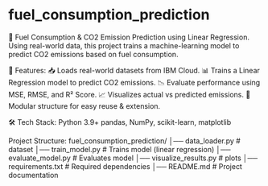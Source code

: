 # fuel_consumption_prediction
🚗 Fuel Consumption &amp; CO2 Emission Prediction using Linear Regression. Using real-world data, this project trains a machine-learning model to predict CO2 emissions based on fuel consumption.

📌 Features:
📥 Loads real-world datasets from IBM Cloud.
📊 Trains a Linear Regression model to predict CO2 emissions.
📉 Evaluate performance using MSE, RMSE, and R² Score.
📈 Visualizes actual vs predicted emissions.
🔧 Modular structure for easy reuse & extension.

🛠️ Tech Stack:
Python 3.9+
pandas, NumPy, scikit-learn, matplotlib

Project Structure:
fuel_consumption_prediction/
│── data_loader.py           # dataset
│── train_model.py           # Trains model (linear regression)
│── evaluate_model.py        # Evaluates model 
│── visualize_results.py     # plots
│── requirements.txt         # Required dependencies
│── README.md                # Project documentation
